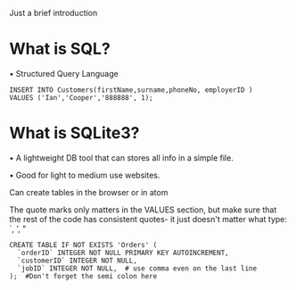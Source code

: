 Just a brief introduction

# What is SQL?

• Structured Query Language
```
INSERT INTO Customers(firstName,surname,phoneNo, employerID )
VALUES ('Ian','Cooper','888888', 1);
```

# What is SQLite3?

• A lightweight DB tool that can stores all info in a simple file.

• Good for light to medium use websites. 

Can create tables in the browser or in atom

The quote marks only matters in the VALUES section, but make sure that the rest of the code has consistent quotes- it just doesn't matter what type: `, ', "

```
CREATE TABLE IF NOT EXISTS 'Orders' (
  `orderID` INTEGER NOT NULL PRIMARY KEY AUTOINCREMENT,
  `customerID` INTEGER NOT NULL,
  `jobID` INTEGER NOT NULL,  # use comma even on the last line
);  #Don't forget the semi colon here
```
